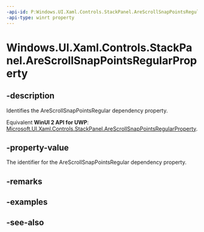 ```yaml
---
-api-id: P:Windows.UI.Xaml.Controls.StackPanel.AreScrollSnapPointsRegularProperty
-api-type: winrt property
---
```


<!-- Property syntax
public Windows.UI.Xaml.DependencyProperty AreScrollSnapPointsRegularProperty { get; }
-->

# Windows.UI.Xaml.Controls.StackPanel.AreScrollSnapPointsRegularProperty

## -description
Identifies the AreScrollSnapPointsRegular dependency property.

Equivalent **WinUI 2 API for UWP**: [Microsoft.UI.Xaml.Controls.StackPanel.AreScrollSnapPointsRegularProperty](/windows/winui/api/microsoft.ui.xaml.controls.stackpanel.arescrollsnappointsregularproperty).

## -property-value
The identifier for the AreScrollSnapPointsRegular dependency property.

## -remarks

## -examples

## -see-also
